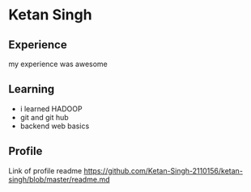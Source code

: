 # Ketan Singh

## Experience
my experience was awesome
## Learning
- i learned HADOOP
- git and git hub
- backend web basics

## Profile
Link of profile readme https://github.com/Ketan-Singh-2110156/ketan-singh/blob/master/readme.md